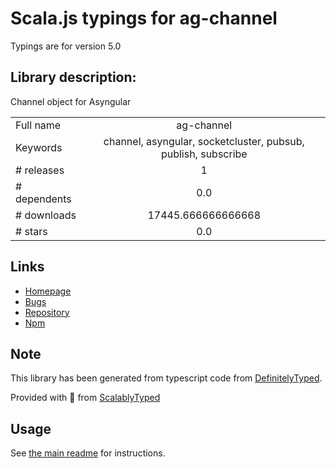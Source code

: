 
# Scala.js typings for ag-channel

Typings are for version 5.0

## Library description:
Channel object for Asyngular

|                    |                 |
| ------------------ | :-------------: |
| Full name          | ag-channel |
| Keywords           | channel, asyngular, socketcluster, pubsub, publish, subscribe |
| # releases         | 1 |
| # dependents       | 0.0 |
| # downloads        | 17445.666666666668 |
| # stars            | 0.0 |

## Links
- [Homepage](https://github.com/SocketCluster/ag-channel)
- [Bugs](https://github.com/SocketCluster/ag-channel/issues)
- [Repository](https://github.com/SocketCluster/ag-channel)
- [Npm](https://www.npmjs.com/package/ag-channel)
    


## Note
This library has been generated from typescript code from [DefinitelyTyped](https://definitelytyped.org).

Provided with :purple_heart: from [ScalablyTyped](https://github.com/oyvindberg/ScalablyTyped)

## Usage
See [the main readme](../../readme.md) for instructions.


